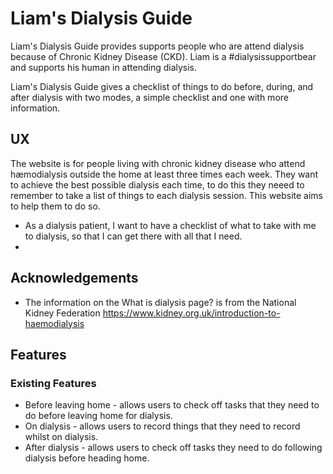 # Liam's Dialysis Guide
Liam's Dialysis Guide provides supports people who are attend dialysis because of Chronic Kidney Disease (CKD). Liam is a \#dialysissupportbear and supports his human in attending dialysis. 

Liam's Dialysis Guide gives a checklist of things to do before, during, and after dialysis with two modes, a simple checklist and one with more information. 

## UX
The website is for people living with chronic kidney disease who attend hæmodialysis outside the home at least three times each week. They want to achieve the best possible dialysis each time, to do this they neeed to remember to take a list of things to each dialysis session. This website aims to help them to do so. 

* As a dialysis patient, I want to have a checklist of what to take with me to dialysis, so that I can get there with all that I need. 
* 


## Acknowledgements 
* The information on the What is dialysis page? is from the National Kidney Federation https://www.kidney.org.uk/introduction-to-haemodialysis

## Features

### Existing Features
* Before leaving home - allows users to check off tasks that they need to do before leaving home for dialysis. 
* On dialysis - allows users to record things that they need to record whilst on dialysis. 
* After dialysis - allows users to check off tasks they need to do following dialysis before heading home. 

